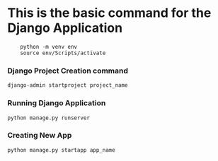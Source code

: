 # This is the basic command for the Django Application
```
    python -m venv env
    source env/Scripts/activate
```
### Django Project Creation command
`django-admin startproject project_name`
### Running Django Application 
`python manage.py runserver`
### Creating New App
`python manage.py startapp app_name`
